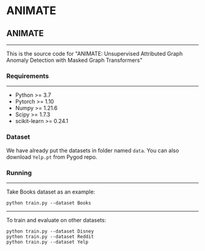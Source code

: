 # ANIMATE


## ANIMATE
___
This is  the source code for "ANIMATE: Unsupervised Attributed Graph Anomaly Detection with Masked Graph Transformers"


### Requirements
___
- Python >= 3.7
- Pytorch >= 1.10
- Numpy >= 1.21.6
- Scipy >= 1.7.3
- scikit-learn >= 0.24.1





### Dataset

We have already put the datasets in folder named `data`. You can also download `Yelp.pt` from Pygod repo. 




### Running
___
Take Books dataset as an example:

    python train.py --dataset Books
    
___
To train and evaluate on other datasets:

    python train.py --dataset Disney
    python train.py --dataset Reddit
    python train.py --dataset Yelp
